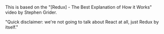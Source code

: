 This is based on the "[Redux] - The Best Explanation of How it Works" video by Stephen Grider.

"Quick disclaimer: we're not going to talk about React at all, just Redux by itself."

